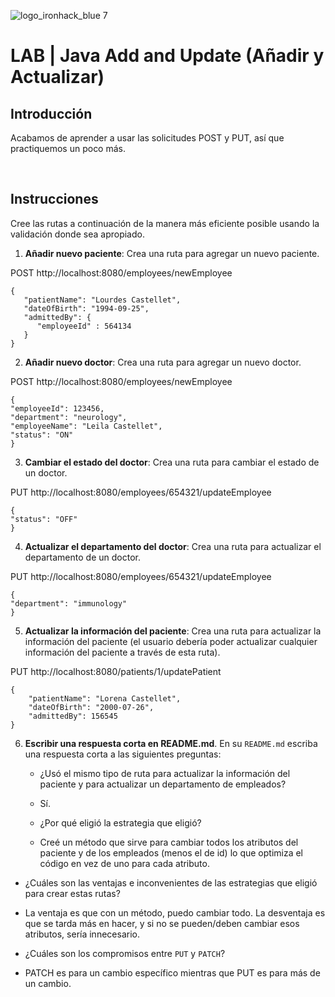 
![logo_ironhack_blue 7](https://user-images.githubusercontent.com/23629340/40541063-a07a0a8a-601a-11e8-91b5-2f13e4e6b441.png)

# LAB | Java Add and Update (Añadir y Actualizar)

## Introducción

Acabamos de aprender a usar las solicitudes POST y PUT, así que practiquemos un poco más.

<br>

## Instrucciones

Cree las rutas a continuación de la manera más eficiente posible usando la validación donde sea apropiado.

1. **Añadir nuevo paciente**: Crea una ruta para agregar un nuevo paciente.

POST http://localhost:8080/employees/newEmployee
```JSON: 
{
   "patientName": "Lourdes Castellet",
   "dateOfBirth": "1994-09-25",
   "admittedBy": {
      "employeeId" : 564134
   }
}
```

2. **Añadir nuevo doctor**: Crea una ruta para agregar un nuevo doctor.

POST http://localhost:8080/employees/newEmployee

```JSON: 
{
"employeeId": 123456,
"department": "neurology",
"employeeName": "Leila Castellet",
"status": "ON"
}
```

3. **Cambiar el estado del doctor**: Crea una ruta para cambiar el estado de un doctor.

PUT http://localhost:8080/employees/654321/updateEmployee

```JSON: 
{
"status": "OFF"
}
```

4. **Actualizar el departamento del doctor**: Crea una ruta para actualizar el departamento de un doctor.

PUT http://localhost:8080/employees/654321/updateEmployee

```JSON: 
{
"department": "immunology"
}
```

5. **Actualizar la información del paciente**: Crea una ruta para actualizar la información del paciente (el usuario debería poder actualizar cualquier información del paciente a través de esta ruta).

PUT http://localhost:8080/patients/1/updatePatient

```
{
    "patientName": "Lorena Castellet",
    "dateOfBirth": "2000-07-26",
    "admittedBy": 156545
}
```

6. **Escribir una respuesta corta en README.md**. En su `README.md` escriba una respuesta corta a las siguientes preguntas:

   - ¿Usó el mismo tipo de ruta para actualizar la información del paciente y para actualizar un departamento de empleados? 
   - Sí.

   - ¿Por qué eligió la estrategia que eligió? 
   - Creé un método que sirve para cambiar todos los atributos del paciente y de los empleados (menos el de id) lo que optimiza el código en vez de uno para cada atributo.
   
  - ¿Cuáles son las ventajas e inconvenientes de las estrategias que eligió para crear estas rutas?
  - La ventaja es que con un método, puedo cambiar todo. La desventaja es que se tarda más en hacer, y si no se pueden/deben cambiar esos atributos, sería innecesario.

  - ¿Cuáles son los compromisos entre `PUT` y `PATCH`?
  - PATCH es para un cambio específico mientras que PUT es para más de un cambio.

<br>

